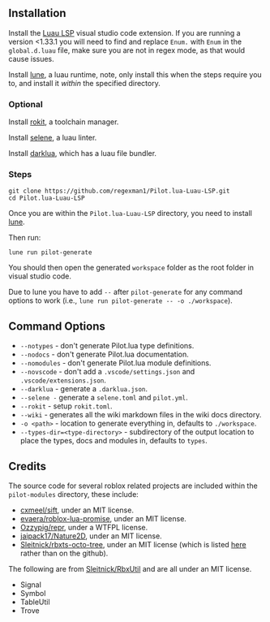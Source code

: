 ## Installation

Install the [Luau LSP](https://marketplace.visualstudio.com/items?itemName=JohnnyMorganz.luau-lsp) visual studio code extension. If you are running a version <1.33.1 you will need to find and replace `Enum.` with `Enum` in the `global.d.luau` file, make sure you are not in regex mode, as that would cause issues.

Install [lune](https://lune-org.github.io/docs), a luau runtime, note, only install this when the steps require you to, and install it _within_ the specified directory.

### Optional

Install [rokit](https://github.com/rojo-rbx/rokit), a toolchain manager.

Install [selene](https://kampfkarren.github.io/selene), a luau linter.

Install [darklua](https://darklua.com), which has a luau file bundler.

### Steps

```
git clone https://github.com/regexman1/Pilot.lua-Luau-LSP.git
cd Pilot.lua-Luau-LSP
```

Once you are within the `Pilot.lua-Luau-LSP` directory, you need to install [lune](https://lune-org.github.io/docs).

Then run:

```
lune run pilot-generate
```

You should then open the generated `workspace` folder as the root folder in visual studio code.

Due to lune you have to add `--` after `pilot-generate` for any command options to work (i.e., `lune run pilot-generate -- -o ./workspace`).

## Command Options

- `--notypes` - don't generate Pilot.lua type definitions.
- `--nodocs` - don't generate Pilot.lua documentation.
- `--nomodules` - don't generate Pilot.lua module definitions.
- `--novscode` - don't add a `.vscode/settings.json` and `.vscode/extensions.json`.
- `--darklua` - generate a `.darklua.json`.
- `--selene -` generate a `selene.toml` and `pilot.yml`.
- `--rokit` - setup `rokit.toml`.
- `--wiki` - generates all the wiki markdown files in the wiki docs directory.
- `-o <path>` - location to generate everything in, defaults to `./workspace`.
- `--types-dir=<type-directory>` - subdirectory of the output location to place the types, docs and modules in, defaults to `types`.

## Credits

The source code for several roblox related projects are included within the `pilot-modules` directory, these include:

- [cxmeel/sift](https://cxmeel.github.io/sift/), under an MIT license.
- [evaera/roblox-lua-promise](https://eryn.io/roblox-lua-promise/), under an MIT license.
- [Ozzypig/repr](https://github.com/Ozzypig/repr/), under a WTFPL license.
- [jaipack17/Nature2D](https://jaipack17.github.io/Nature2D/), under an MIT license.
- [Sleitnick/rbxts-octo-tree](https://github.com/Sleitnick/rbxts-octo-tree/), under an MIT license (which is listed [here](https://www.npmjs.com/package/@rbxts/octo-tree) rather than on the github).

The following are from [Sleitnick/RbxUtil](https://github.com/Sleitnick/RbxUtil) and are all under an MIT license.

- Signal
- Symbol
- TableUtil
- Trove
